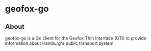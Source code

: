 # geofox-go
## About

geofox-go is a Go client for the Geofox Thin Interface (GTI) to provide information about Hamburg's public transport system.